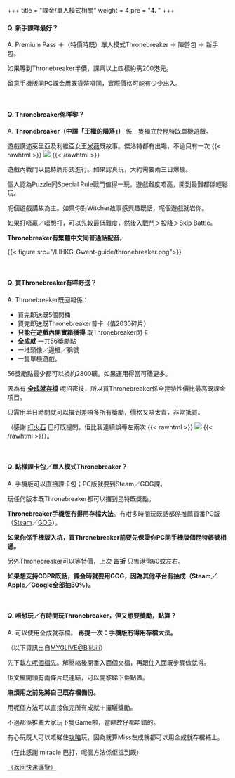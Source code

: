 +++
title = "課金/單人模式相關"
weight = 4
pre = "<b>4. </b>"
+++

#### Q. 新手課咩最好？

A. Premium Pass ＋（特價時既）單人模式Thronebreaker ＋ 陣營包 ＋ 新手包。

如果等到Thronebreaker半價，課齊以上四樣約需200港元。

留意手機版同PC課金用既貨幣唔同，實際價格可能有少少出入。

&nbsp;

#### Q. Thronebreaker係咩黎？

A. __Thronebreaker（中譯「王權的隕落」）__ 係一隻獨立於昆特既單機遊戲。

遊戲講述萊里亞及利維亞女王[米薇](https://witcher.fandom.com/wiki/Meve)既故事。傑洛特都有出場，不過只有一次 {{< rawhtml >}}
<img src="/LIHKG-Gwent-guide/sosad.gif" style="display: inline-block; margin: unset;"/>
{{< /rawhtml >}}

遊戲內戰鬥以昆特牌形式進行。如果認真玩，大約需要兩三日爆機。

個人認為Puzzle同Special Rule戰鬥值得一玩。遊戲難度唔高，開到最難都係輕鬆玩。

呢個遊戲講故為主。如果你對Witcher故事感興趣既話，呢個遊戲就岩你。

如果打唔贏／唔想打，可以先較最低難度，然後入戰鬥＞投降＞Skip Battle。

__Thronebreaker有繁體中文同普通話配音__。

{{< figure src="/LIHKG-Gwent-guide/thronebreaker.png">}}

&nbsp;

#### Q. 買Thronebreaker有咩野送？

A. Thronebreaker既回報係：

- 買完即送既5個閃桶
- 買完即送既Thronebreaker普卡（值2030碎片）
- __只能在遊戲內開寶箱獲得__ 既Thronebreaker閃卡
- __全成就__ 一共56獎勵點
- 一堆頭像／邊框／稱號
- 一隻單機遊戲。

56獎勵點最少都可以換約2800礦。如果運用得當可賺更多。

因為有 __[全成就存檔](#q-唔想玩冇時間玩thronebreaker但又想要獎勵點算)__ 呢招密技，所以買Thronebreaker係全昆特性價比最高既課金項目。

只需用半日時間就可以攞到差唔多所有獎勵，價格又唔太貴，非常抵買。

（感謝 [打火石](https://www.playgwent.com/en/invite-a-friend/C7UK0AVO49) 巴打既提問，佢比我連續誤導左兩次 {{< rawhtml >}}
<img src="/LIHKG-Gwent-guide/sosad.gif" style="display: inline-block; margin: unset;"/>
{{< /rawhtml >}}）。

&nbsp;

#### Q. 點樣課卡包／單人模式Thronebreaker？

A. 手機版可以直接課卡包；PC版就要到Steam／GOG課。

玩任何版本既Thronebreaker都可以攞到昆特既獎勵。

__Thronebreaker手機版冇得用存檔大法__。冇咁多時間玩既話都係推薦買番PC版（[Steam](https://store.steampowered.com/app/973760/Thronebreaker_The_Witcher_Tales/)／[GOG](https://www.gog.com/game/thronebreaker_the_witcher_tales)）。

__如果你係手機版入坑，買Thronebreaker前要先保證你PC同手機版個昆特帳號相通。__

另外Thronebreaker可以等特價，上次 __四折__ 只售港幣60蚊左右。

__如果想支持CDPR既話，課金時就要用GOG，因為其他平台有抽成（Steam／Apple／Google全部抽30%）。__

&nbsp;

#### Q. 唔想玩／冇時間玩Thronebreaker，但又想要獎勵，點算？

A. 可以使用全成就存檔。 __再提一次：手機版冇得用存檔大法。__

（以下資訊出自[MYGLIVE@Bilibili](https://space.bilibili.com/8831988)）

先下載左[呢個檔](https://github.com/regunakyle/LIHKG-Gwent-guide/raw/master/content/paidcontent/_index.files/%E7%8E%8B%E6%AC%8A%E7%9A%84%E9%9A%95%E8%90%BD%E5%85%A8%E6%88%90%E5%B0%B1%E8%A3%9C%E5%85%85%E5%9C%96%E6%96%872.2.zip)先。解壓縮後開番入面個文檔，再跟住入面既步驟做就得。

佢文檔開頭有兩條片既連結，可以開黎睇下佢點做。

__麻煩用之前先將自己既存檔備份。__

用呢個方法可以直接做完所有成就＋攞曬獎勵。

不過都係推薦大家玩下隻Game啦，當睇故仔都唔錯的。

有心玩既人可以唔睇住[攻略](https://knoef.info/trophy-guides/ps4-guides/thronebreaker-the-witcher-tales-trophy-guide/)玩，因為就算Miss左成就都可以用全成就存檔補上。

（在此感謝 miracle 巴打，呢個方法係佢搵到既）

[（返回快速導覽）](../#quicknav)
